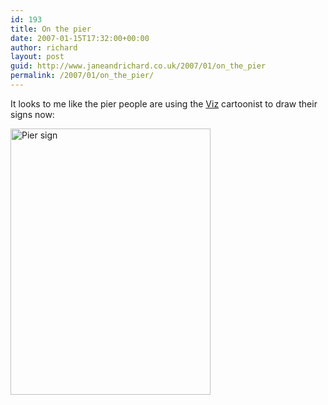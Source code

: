 ```yaml
---
id: 193
title: On the pier
date: 2007-01-15T17:32:00+00:00
author: richard
layout: post
guid: http://www.janeandrichard.co.uk/2007/01/on_the_pier
permalink: /2007/01/on_the_pier/
---
```

It looks to me like the pier people are using the [Viz](http://www.viz.co.uk/) cartoonist to draw their signs now:

<img src="http://www.janeandrichard.co.uk/blog/img/2007/01/pier-size.jpg" width="320" height="426" alt="Pier sign" />